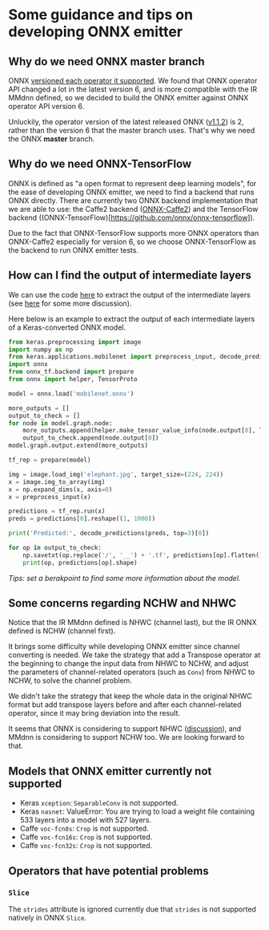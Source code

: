 # Some guidance and tips on developing ONNX emitter

## Why do we need ONNX **master** branch

ONNX [versioned each operator it supported](https://github.com/onnx/onnx/blob/master/docs/Operators.md).
We found that ONNX operator API changed a lot in the latest version 6, and is more compatible with the IR MMdnn defined, so we decided to build the ONNX emitter against ONNX operator API version 6.

Unluckily, the operator version of the latest released ONNX ([v1.1.2](https://github.com/onnx/onnx/releases/tag/v1.1.2)) is 2, rather than the version 6 that the master branch uses.
That's why we need the ONNX **master** branch.

## Why do we need ONNX-TensorFlow

ONNX is defined as "a open format to represent deep learning models", for the ease of developing ONNX emitter, we need to find a backend that runs ONNX directly.
There are currently two ONNX backend implementation that we are able to use: the Caffe2 backend ([ONNX-Caffe2](https://github.com/caffe2/caffe2/tree/master/caffe2/python/onnx)) and the TensorFlow backend ((ONNX-TensorFlow)[https://github.com/onnx/onnx-tensorflow]).

Due to the fact that ONNX-TensorFlow supports more ONNX operators than ONNX-Caffe2 especially for version 6, so we choose ONNX-TensorFlow as the backend to run ONNX emitter tests.

## How can I find the output of intermediate layers

We can use the code [here](https://github.com/onnx/onnx-tensorflow/blob/master/example/test_model_large_stepping.py) to extract the output of the intermediate layers (see [here](https://github.com/onnx/onnx-tensorflow/issues/88) for some more discussion).

Here below is an example to extract the output of each intermediate layers of a Keras-converted ONNX model.

```python
from keras.preprocessing import image
import numpy as np
from keras.applications.mobilenet import preprocess_input, decode_predictions
import onnx
from onnx_tf.backend import prepare
from onnx import helper, TensorProto

model = onnx.load('mobilenet.onnx')

more_outputs = []
output_to_check = []
for node in model.graph.node:
    more_outputs.append(helper.make_tensor_value_info(node.output[0], TensorProto.FLOAT, (224, 224)))
    output_to_check.append(node.output[0])
model.graph.output.extend(more_outputs)

tf_rep = prepare(model)

img = image.load_img('elephant.jpg', target_size=(224, 224))
x = image.img_to_array(img)
x = np.expand_dims(x, axis=0)
x = preprocess_input(x)

predictions = tf_rep.run(x)
preds = predictions[0].reshape((1, 1000))

print('Predicted:', decode_predictions(preds, top=3)[0])

for op in output_to_check:
    np.savetxt(op.replace('/', '__') + '.tf', predictions[op].flatten(), delimiter='\t')
    print(op, predictions[op].shape)
```

_Tips: set a berakpoint to find some more information about the model._

## Some concerns regarding NCHW and NHWC

Notice that the IR MMdnn defined is NHWC (channel last), but the IR ONNX defined is NCHW (channel first).

It brings some difficulty while developing ONNX emitter since channel converting is needed.
We take the strategy that add a Transpose operator at the beginning to change the input data from NHWC to NCHW, and adjust the parameters of channel-related operators (such as `Conv`) from NHWC to NCHW, to solve the channel problem.

We didn't take the strategy that keep the whole data in the original NHWC format but add transpose layers before and after each channel-related operator, since it may bring deviation into the result.

It seems that ONNX is considering to support NHWC ([discussion](https://github.com/onnx/onnx/issues/369)), and MMdnn is considering to support NCHW too.
We are looking forward to that.

## Models that ONNX emitter currently not supported

- Keras `xception`: `SeparableConv` is not supported.
- Keras `nasnet`:  ValueError: You are trying to load a weight file containing 533 layers into a model with 527 layers.
- Caffe `voc-fcn8s`: `Crop` is not supported.
- Caffe `voc-fcn16s`: `Crop` is not supported.
- Caffe `voc-fcn32s`: `Crop` is not supported.

## Operators that have potential problems

### `Slice`

The `strides` attribute is ignored currently due that `strides` is not supported natively in ONNX `Slice`.
